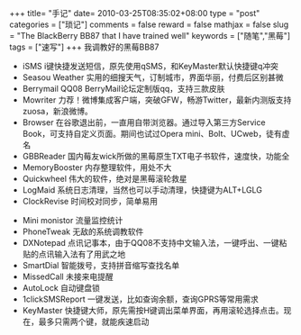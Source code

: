 +++
title= "手记"
date= 2010-03-25T08:35:02+08:00
type = "post"
categories = ["琐记"]
comments = false
reward = false
mathjax = false
slug = "The BlackBerry BB87 that I have trained well"
keywords = ["随笔","黑莓"]
tags = ["速写"]
+++
我调教好的黑莓BB87

- iSMS i键快捷发送短信，原先使用qSMS，和KeyMaster默认快捷键q冲突
- Seasou Weather 实用的细搜天气，订制城市，界面华丽，付费后区别甚微
- Berrymail QQ08 BerryMail论坛定制版qq，支持三款皮肤
- Mowriter 力荐！微博集成客户端，突破GFW，畅游Twitter，最新内测版支持zuosa，新浪微博。
- Browser 在谷歌退出前，一直用自带浏览器。通过导入第三方Service Book，可支持自定义页面。期间也试过Opera mini、Bolt、UCweb，徒有虚名
- GBBReader 国内莓友wick所做的黑莓原生TXT电子书软件，速度快，功能全
- MemoryBooster 内存整理软件，用处不大
- Quickwheel 伟大的软件，绝对是黑莓滚轮救星
- LogMaid 系统日志清理，当然也可以手动清理，快捷键为ALT+LGLG
- ClockRevise 时间校对同步，简单易用
<!--more-->
- Mini monistor 流量监控统计
- PhoneTweak 无敌的系统调教软件
- DXNotepad 点讯记事本，由于QQ08不支持中文输入法，一键呼出、一键粘贴的点讯输入法有了用武之地
- SmartDial 智能拨号，支持拼音缩写查找名单
- MissedCall 未接来电提醒
- AutoLock 自动键盘锁
- 1clickSMSReport 一键发送，比如查询余额，查询GPRS等常用需求
- KeyMaster 快捷键大师，原先需按H键调出菜单界面，再用滚轮选择点击。现在，最多只需两个键，就能疾速启动